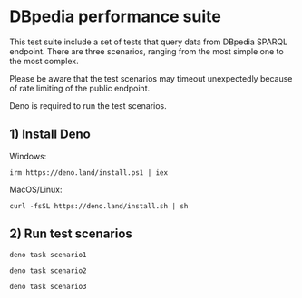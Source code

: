 # DBpedia performance suite

This test suite include a set of tests that query data from DBpedia SPARQL
endpoint. There are three scenarios, ranging from the most simple one to the
most complex.

Please be aware that the test scenarios may timeout unexpectedly because of rate
limiting of the public endpoint.

Deno is required to run the test scenarios.

## 1) Install Deno

Windows:

```
irm https://deno.land/install.ps1 | iex
```

MacOS/Linux:

```
curl -fsSL https://deno.land/install.sh | sh
```

## 2) Run test scenarios

```
deno task scenario1
```

```
deno task scenario2
```

```
deno task scenario3
```
